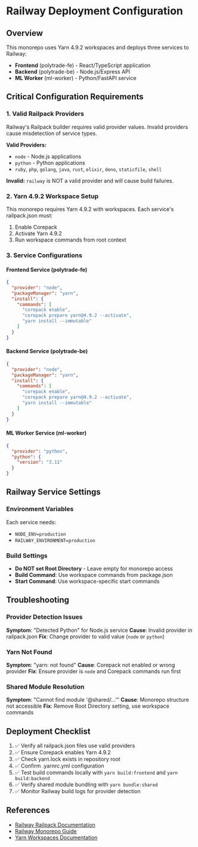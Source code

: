 # Railway Deployment Configuration

## Overview
This monorepo uses Yarn 4.9.2 workspaces and deploys three services to Railway:
- **Frontend** (polytrade-fe) - React/TypeScript application
- **Backend** (polytrade-be) - Node.js/Express API  
- **ML Worker** (ml-worker) - Python/FastAPI service

## Critical Configuration Requirements

### 1. Valid Railpack Providers
Railway's Railpack builder requires valid provider values. Invalid providers cause misdetection of service types.

**Valid Providers:**
- `node` - Node.js applications
- `python` - Python applications
- `ruby`, `php`, `golang`, `java`, `rust`, `elixir`, `deno`, `staticfile`, `shell`

**Invalid:** `railway` is NOT a valid provider and will cause build failures.

### 2. Yarn 4.9.2 Workspace Setup
This monorepo requires Yarn 4.9.2 with workspaces. Each service's railpack.json must:
1. Enable Corepack
2. Activate Yarn 4.9.2
3. Run workspace commands from root context

### 3. Service Configurations

#### Frontend Service (polytrade-fe)
```json
{
  "provider": "node",
  "packageManager": "yarn",
  "install": {
    "commands": [
      "corepack enable",
      "corepack prepare yarn@4.9.2 --activate",
      "yarn install --immutable"
    ]
  }
}
```

#### Backend Service (polytrade-be)
```json
{
  "provider": "node",
  "packageManager": "yarn",
  "install": {
    "commands": [
      "corepack enable",
      "corepack prepare yarn@4.9.2 --activate",
      "yarn install --immutable"
    ]
  }
}
```

#### ML Worker Service (ml-worker)
```json
{
  "provider": "python",
  "python": {
    "version": "3.11"
  }
}
```

## Railway Service Settings

### Environment Variables
Each service needs:
- `NODE_ENV=production`
- `RAILWAY_ENVIRONMENT=production`

### Build Settings
- **Do NOT set Root Directory** - Leave empty for monorepo access
- **Build Command**: Use workspace commands from package.json
- **Start Command**: Use workspace-specific start commands

## Troubleshooting

### Provider Detection Issues
**Symptom**: "Detected Python" for Node.js service
**Cause**: Invalid provider in railpack.json
**Fix**: Change provider to valid value (`node` or `python`)

### Yarn Not Found
**Symptom**: "yarn: not found"
**Cause**: Corepack not enabled or wrong provider
**Fix**: Ensure provider is `node` and Corepack commands run first

### Shared Module Resolution
**Symptom**: "Cannot find module '@shared/...'"
**Cause**: Monorepo structure not accessible
**Fix**: Remove Root Directory setting, use workspace commands

## Deployment Checklist

1. ✅ Verify all railpack.json files use valid providers
2. ✅ Ensure Corepack enables Yarn 4.9.2
3. ✅ Check yarn.lock exists in repository root
4. ✅ Confirm .yarnrc.yml configuration
5. ✅ Test build commands locally with `yarn build:frontend` and `yarn build:backend`
6. ✅ Verify shared module bundling with `yarn bundle:shared`
7. ✅ Monitor Railway build logs for provider detection

## References
- [Railway Railpack Documentation](https://docs.railway.com/guides/build-configuration)
- [Railway Monorepo Guide](https://docs.railway.com/guides/monorepo)
- [Yarn Workspaces Documentation](https://yarnpkg.com/features/workspaces)
